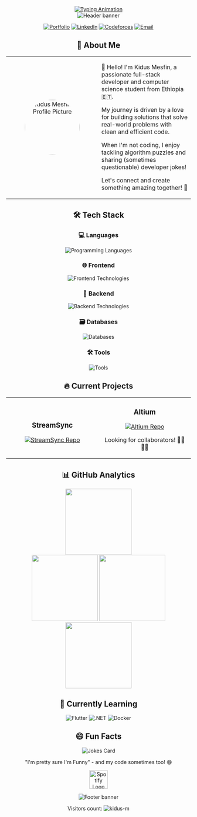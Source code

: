 <div align="center">
  <a href="https://git.io/typing-svg">
    <img src="https://readme-typing-svg.demolab.com?font=Roboto+Mono&weight=600&size=30&duration=4000&pause=1000&color=7E3ACE&center=true&vCenter=true&width=900&lines=console.log(%22Hello%2C+World!%22);print(%22I'm+Kidus+Mesfin%22);System.out.println(%22Full+Stack+Dev+%7C+CS+Student%22);echo+%22From+Ethiopia+%F0%9F%8C%8D%22;" alt="Typing Animation" />
  </a>
</div>

<div align="center">
  <img src="https://capsule-render.vercel.app/api?type=waving&color=gradient&height=120&section=header&text=Welcome+to+my+world+of+code&fontSize=30&fontAlignY=35" alt="Header banner"/>

  <br/>

  [![Portfolio](https://custom-icon-badges.demolab.com/badge/-My_Portfolio-1F222E?style=for-the-badge&logo=color-stack&logoColor=white)](https://kidusmesfinportfolio.vercel.app/)
  [![LinkedIn](https://custom-icon-badges.demolab.com/badge/-LinkedIn-0A66C2?style=for-the-badge&logo=linkedin&logoColor=white)](https://linkedin.com/in/kidus0237)
  [![Codeforces](https://custom-icon-badges.demolab.com/badge/-Codeforces-1F8ACB?style=for-the-badge&logo=codeforces&logoColor=white)](https://codeforces.com/profile/kidusmesfin)
  [![Email](https://custom-icon-badges.demolab.com/badge/-Email-D14836?style=for-the-badge&logo=gmail&logoColor=white)](mailto:kidus0237@gmail.com)
</div>

<div align="center">
  <h2 align="center">🚀 About Me</h2>

  <table align="center">
    <tr>
      <td width="50%" align="center">
        <img src="https://avatars.githubusercontent.com/u/Kidus-M?v=4" width="150" style="border-radius: 50%;" alt="Kidus Mesfin's Profile Picture"/>
      </td>
      <td width="50%">
        <p>
          👋 Hello! I'm Kidus Mesfin, a passionate full-stack developer and computer science student from Ethiopia 🇪🇹.
        </p>
        <p>
          My journey is driven by a love for building solutions that solve real-world problems with clean and efficient code.
        </p>
        <p>
          When I'm not coding, I enjoy tackling algorithm puzzles and sharing (sometimes questionable) developer jokes!
        </p>
        <p>
          Let's connect and create something amazing together! 🤝
        </p>
      </td>
    </tr>
  </table>
</div>

<h2 align="center">🛠️ Tech Stack</h2>
<div align="center">
  <h3>💻 Languages</h3>
  <img src="https://skillicons.dev/icons?i=cs,cpp,java,js,ts,python&perline=6" alt="Programming Languages"/>
  <h3>🌐 Frontend</h3>
  <img src="https://skillicons.dev/icons?i=react,nextjs,tailwind,svelte,flutter,figma&perline=6" alt="Frontend Technologies"/>
  <h3>🔧 Backend</h3>
  <img src="https://skillicons.dev/icons?i=nodejs,express,dotnet,django,flask,firebase&perline=6" alt="Backend Technologies"/>
  <h3>🗃️ Databases</h3>
  <img src="https://skillicons.dev/icons?i=mongodb,postgres,mysql,sqlite,redis&perline=5" alt="Databases"/>
  <h3>🛠️ Tools</h3>
  <img src="https://skillicons.dev/icons?i=git,github,linux,vscode,postman,docker&perline=6" alt="Tools"/>
</div>

<h2 align="center">🔥 Current Projects</h2>
<div align="center">
  <table>
    <tr>
      <td width="50%">
        <h3 align="center">StreamSync</h3>
        <div align="center">
          <a href="https://github.com/marXus-3D/Altium-Frontend">
            <img src="https://github-readme-stats.vercel.app/api/pin/?username=marXus-3D&repo=Altium-Frontend&theme=radical" alt="StreamSync Repo"/>
          </a>
        </div>
      </td>
      <td width="50%">
        <h3 align="center">Altium</h3>
        <div align="center">
          <a href="https://github.com/marXus-3D/Altium-Frontend">
            <img src="https://github-readme-stats.vercel.app/api/pin/?username=marXus-3D&repo=Altium-Frontend&theme=merko" alt="Altium Repo"/>
          </a>
          <p>Looking for collaborators! 👨‍💻👩‍💻</p>
        </div>
      </td>
    </tr>
  </table>
</div>

<h2 align="center">📊 GitHub Analytics</h2>
<div align="center">
  <img height="180em" src="https://github-profile-summary-cards.vercel.app/api/cards/profile-details?username=kidus-m&theme=github_dark"/>
  <br/>
  <img height="180em" src="https://github-readme-stats.vercel.app/api?username=kidus-m&show_icons=true&theme=radical&include_all_commits=true&count_private=true"/>
  <img height="180em" src="https://github-readme-stats.vercel.app/api/top-langs/?username=kidus-m&layout=compact&langs_count=8&theme=radical"/>
  <br/>
  <img src="https://streak-stats.demolab.com/?user=kidus-m&theme=radical&fire=DD472B&currStreakLabel=DD472B" height="180em"/>
</div>

<h2 align="center">🌱 Currently Learning</h2>
<div align="center">
  <img src="https://img.shields.io/badge/Flutter-02569B?style=for-the-badge&logo=flutter&logoColor=white" alt="Flutter"/>
  <img src="https://img.shields.io/badge/.NET-512BD4?style=for-the-badge&logo=dotnet&logoColor=white" alt=".NET"/>
  <img src="https://img.shields.io/badge/Docker-2496ED?style=for-the-badge&logo=docker&logoColor=white" alt="Docker"/>
</div>

<h2 align="center">😄 Fun Facts</h2>
<div align="center">
  <img src="https://readme-jokes.vercel.app/api?theme=radical" alt="Jokes Card"/>
  <p>"I'm pretty sure I'm Funny" - and my code sometimes too! 😄</p>
  <p>
    <a href="https://open.spotify.com/user/07kcuqyb3gfgezhd79k4wiqwd?si=d322d57d83ab41fa">
      <img src="https://upload.wikimedia.org/wikipedia/commons/8/84/Spotify_icon.svg" alt="Spotify Logo" width="50px"/>
    </a>
  </p>
</div>

<div align="center">
  <img src="https://capsule-render.vercel.app/api?type=waving&color=gradient&height=120&section=footer" alt="Footer banner"/>
  <p>
    Visitors count: <img src="https://komarev.com/ghpvc/?username=kidus-m&label=Profile%20views&color=7E3ACE&style=flat" alt="kidus-m"/>
  </p>
</div>

